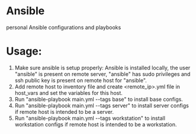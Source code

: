 # Ansible
personal Ansible configurations and playbooks

# Usage:
1. Make sure ansible is setup properly: Ansible is installed locally, the user "ansible" is present on remote server, "ansible" has sudo privileges and ssh public key is present on remote host for "ansible".
2. Add remote host to inventory file and create <remote_ip>.yml file in host_vars and set the variables for this host.
3. Run "ansible-playbook main.yml --tags base" to install base configs.
4. Run "ansible-playbook main.yml --tags server" to install server configs if remote host is intended to be a server.
5. Run "ansible-playbook main.yml --tags workstation" to install workstation configs if remote host is intended to be a workstation.
